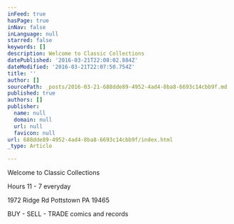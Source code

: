 ```yaml
---
inFeed: true
hasPage: true
inNav: false
inLanguage: null
starred: false
keywords: []
description: Welcome to Classic Collections
datePublished: '2016-03-21T22:08:02.884Z'
dateModified: '2016-03-21T22:07:50.754Z'
title: ''
author: []
sourcePath: _posts/2016-03-21-688dde89-4952-4ad4-8ba8-6693c14cbb9f.md
published: true
authors: []
publisher:
  name: null
  domain: null
  url: null
  favicon: null
url: 688dde89-4952-4ad4-8ba8-6693c14cbb9f/index.html
_type: Article

---
```

Welcome to Classic Collections

Hours 11 - 7 everyday

1972 Ridge Rd Pottstown PA 19465

BUY - SELL - TRADE comics and records